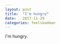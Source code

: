 ```yaml
---
layout: post
title:  "I'm hungry"
date:   2017-11-29
categories: feelsbadman
---
```


I'm hungry.  
